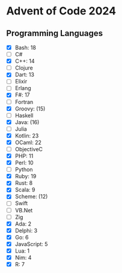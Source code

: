 # Advent of Code 2024

## Programming Languages
- [x] Bash: 18
- [ ] C#
- [x] C++: 14
- [ ] Clojure
- [x] Dart: 13
- [ ] Elixir
- [ ] Erlang
- [x] F#: 17
- [ ] Fortran
- [x] Groovy: (15)
- [ ] Haskell
- [x] Java: (16)
- [ ] Julia
- [x] Kotlin: 23
- [x] OCaml: 22
- [ ] ObjectiveC
- [x] PHP: 11
- [x] Perl: 10
- [ ] Python
- [x] Ruby: 19
- [x] Rust: 8
- [x] Scala: 9
- [x] Scheme: (12)
- [ ] Swift
- [ ] VB.Net
- [ ] Zig
- [x] Ada: 2
- [x] Delphi: 3
- [x] Go: 6
- [x] JavaScript: 5
- [x] Lua: 1
- [x] Nim: 4
- [x] R: 7
